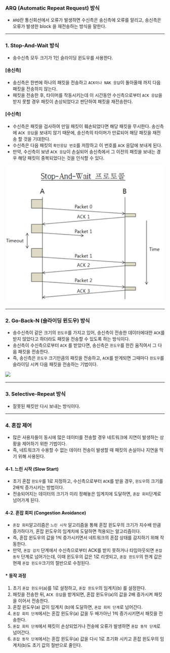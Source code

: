 ### ARQ (Automatic Repeat Request) 방식

- `ARQ`란 통신회선에서 오류가 발생하면 수신측은 송신측에 오류를 알리고, 송신측은 오류가 발생한 block 을 재전송하는 방식을 말한다.

---

### 1. Stop-And-Wait 방식

- 송수신측 모두 크기가 1인 슬라이딩 윈도우를 사용한다.

#### [송신측]

- 송신측은 한번에 하나의 패킷을 전송하고 `ACK이나 NAK 응답`이 돌아올때 까지 다음 패킷을 전송하지 않는다.
- 패킷을 전송한 후, 타이머를 작동시키는데 이 시간동안 수신측으로부터 `ACK 응답`을 받지 못할 경우 패킷이 손상되었다고 판단하여 패킷을 재전송한다.

#### [수신측]

- 수신측은 패킷을 검사하여 만일 패킷이 훼손되었다면 해당 패킷을 무시한다. 송신측에 `ACK 응답`을 보내지 않기 때문에, 송신측의 타이머가 만료되어 해당 패킷을 재전송 할 것을 기대한다.
- 수신측은 다음 패킷의 `확인응답 번호`를 저장하고 이 번호를 `ACK` 응답에 보내게 된다.
- 만약, 수신측이 보낸 `ACK 응답`이 손실되어 송신측에서 그 이전의 패킷을 보내는 경우 해당 패킷이 중복되었다는 것을 인식할 수 있다.

![](../자료/stopandwait.png)

---

### 2. Go-Back-N (슬라이딩 윈도우) 방식

- 송수신측이 같은 크기의 `윈도우`를 가지고 있어, 송신측이 전송한 데이터에대한 `ACK`를 받지 않았다고 하더라도 패킷을 전송할 수 있도록 하는 방식이다.
- 송신측이 수신측으로부터 `ACK` 를 받았다면, 송신측은 `윈도우`를 한칸 움직여서 그 다음 패킷을 전송한다.
- 즉, 송신측은 `윈도우` 크기만큼의 패킷을 전송하고, `ACK`를 받게되면 그때마다 `윈도우`를 슬라이딩 시켜 다음 패킷을 전송하는 기법이다.

![](http://www.ktword.co.kr//img_data/1469_2.JPG)

---

### 3. Selective-Repeat 방식

- 잘못된 패킷만 다시 보내는 방식이다.

---

### 4. 혼잡 제어

- 많은 사용자들이 동시에 많은 데이터를 전송할 경우 네트워크에 지연이 발생하는 상황을 제어하기 위한 기법이다.
- 즉, 네트워크가 수용할 수 없는 데이터 전송이 발생할 때 패킷의 손실이나 지연을 막기 위해 사용된다.



#### 4-1. 느린 시작 (Slow Start)

- 초기 혼잡 `윈도우`를 1로 지정하고, 수신측으로부터 `ACK`를 받을 경우, `윈도우`의 크기를 2배씩 증가시키는 방법이다.
- 전송되어지는 데이터의 크기가 미리 정해놓은 임계치에 도달하면, `혼잡 회피`단계로 넘어가게 된다.



#### 4-2. 혼잡 회피 (Congestion Avoidance)

- `혼잡 회피`알고리즘은 `느린 시작` 알고리즘을 통해 혼잡 윈도우의 크기가 지수배 만큼 증가하다가, 혼잡 윈도우의 임계치에 도달하면 적용되는 알고리즘이다.
- 즉, 혼잡 윈도우의 값을 1씩 증가시키면서 네트워크의 혼잡 상태를 감지하기 위해 작동한다.
- 만약, `혼잡 감지` 단계에서 수신측으로부터 ACK를 받지 못하거나 타임아웃되면 `혼잡 동작` 단계로 넘어가는데, 이때 윈도우의 값은 1로 리셋되고, `혼잡 윈도우`의 한계 값은 현재 `혼잡 윈도우`크기의 절반으로 수정된다.



#### * 동작 과정

1. 초기 `혼잡 윈도우`(a)를 1로 설정하고, `혼잡 윈도우`의 임계치(b) 를 설정한다.
2. 패킷을 전송한 뒤, `ACK 응답`을 받게되면, 혼잡 윈도우(a)의 값을 2배 증가시켜 패킷을 이어서 전송한다.
3. 혼잡 윈도우(a) 값이 임계치 (b)에 도달하면, `혼잡 회피 단계`로 넘어간다.
4. `혼잡 회피 단계`에서는 혼잡 윈도우(a) 값을 두 배가아닌 1씩 증가시키면서 패킷을 전송한다.
5. `혼잡 회피 단계`에서 패킷이 손상되었거나 전송에 오류가 발생하면 `혼잡 동작 단계`로 넘어간다.
6. `혼잡 동작 단계`에서는 혼잡 윈도우(a) 값을 다시 1로 초기화 시키고 혼잡 윈도우의 임계치(b)도 초기 값의 절반으로 줄인다.